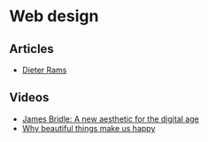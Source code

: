 # Web design

## Articles

- [Dieter Rams](https://en.wikipedia.org/wiki/Dieter_Rams)

## Videos

- [James Bridle: A new aesthetic for the digital age](https://www.youtube.com/watch?v=z84EDsnpb4U)
- [Why beautiful things make us happy](https://www.youtube.com/watch?v=-O5kNPlUV7w)
